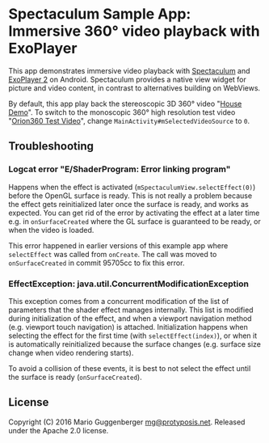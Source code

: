 Spectaculum Sample App: Immersive 360° video playback with ExoPlayer
====================================================================

This app demonstrates immersive video playback with [Spectaculum](https://github.com/protyposis/Spectaculum)
and [ExoPlayer 2](https://github.com/google/ExoPlayer) on Android.
Spectaculum provides a native view widget for picture and video content, in contrast to
alternatives building on WebViews.

By default, this app play back the stereoscopic 3D 360° video "[House Demo](http://www.360rize.com/2014/01/worlds-first-fully-spherical-3d-360-video-and-photo-gear/)".
To switch to the  monoscopic 360° high resolution test video "[Orion360 Test Video](http://www.finwe.mobi/main/360-degree/orion360-test-images-videos/)",
change `MainActivity#mSelectedVideoSource` to `0`.


Troubleshooting
---------------

### Logcat error "E/ShaderProgram: Error linking program"

Happens when the effect is activated (`mSpectaculumView.selectEffect(0)`) before the OpenGL surface is ready.
This is not really a problem because the effect gets reinitialized later once the surface is ready, and works as expected.
You can get rid of the error by activating the effect at a later time e.g. in `onSurfaceCreated` where
the GL surface is guaranteed to be ready, or when the video is loaded.

This error happened in earlier versions of this example app where `selectEffect` was called from `onCreate`.
The call was moved to `onSurfaceCreated` in commit 95705cc to fix this error.


### EffectException: java.util.ConcurrentModificationException

This exception comes from a concurrent modification of the list of parameters that the shader effect manages internally.
This list is modified during initialization of the effect, and when a viewport navigation method (e.g. viewport touch navigation) is attached.
Initialization happens when selecting the effect for the first time (with `selectEffect(index)`),
or when it is automatically reinitialized because the surface changes (e.g. surface size change when video rendering starts).

To avoid a collision of these events, it is best to not select the effect until the surface is ready (`onSurfaceCreated`).


License
-------

Copyright (C) 2016 Mario Guggenberger <mg@protyposis.net>.
Released under the Apache 2.0 license.